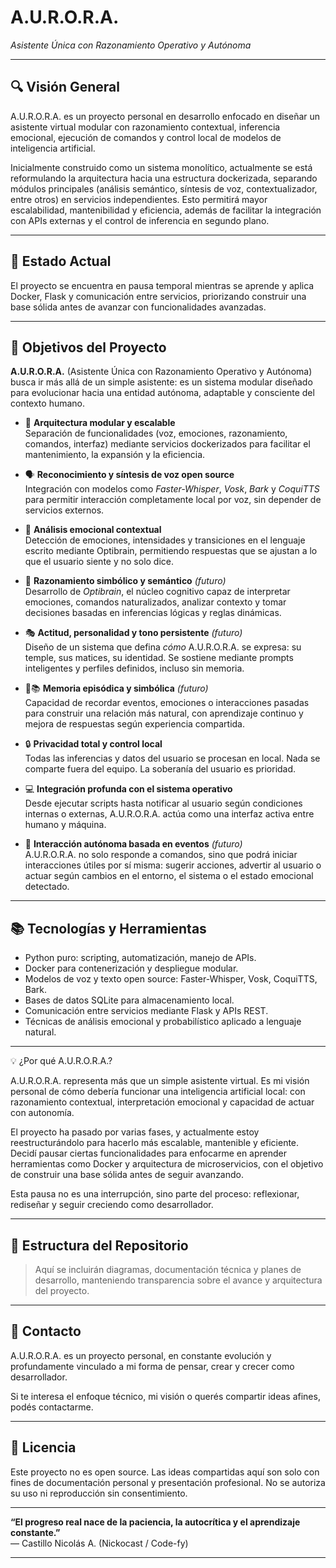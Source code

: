 # A.U.R.O.R.A.  
_Asistente Única con Razonamiento Operativo y Autónoma_

---

## 🔍 Visión General

A.U.R.O.R.A. es un proyecto personal en desarrollo enfocado en diseñar un asistente virtual modular con razonamiento contextual, inferencia emocional, ejecución de comandos y control local de modelos de inteligencia artificial.

Inicialmente construido como un sistema monolítico, actualmente se está reformulando la arquitectura hacia una estructura dockerizada, separando módulos principales (análisis semántico, síntesis de voz, contextualizador, entre otros) en servicios independientes. Esto permitirá mayor escalabilidad, mantenibilidad y eficiencia, además de facilitar la integración con APIs externas y el control de inferencia en segundo plano.

---

## 🚀 Estado Actual

El proyecto se encuentra en pausa temporal mientras se aprende y aplica Docker, Flask y comunicación entre servicios, priorizando construir una base sólida antes de avanzar con funcionalidades avanzadas.

---

## 🎯 Objetivos del Proyecto

**A.U.R.O.R.A.** (Asistente Única con Razonamiento Operativo y Autónoma) busca ir más allá de un simple asistente: es un sistema modular diseñado para evolucionar hacia una entidad autónoma, adaptable y consciente del contexto humano.

- 🧩 **Arquitectura modular y escalable**   
  Separación de funcionalidades (voz, emociones, razonamiento, comandos, interfaz) mediante servicios dockerizados para facilitar el mantenimiento, la expansión y la eficiencia.

- 🗣️ **Reconocimiento y síntesis de voz open source**  
  Integración con modelos como *Faster-Whisper*, *Vosk*, *Bark* y *CoquiTTS* para permitir interacción completamente local por voz, sin depender de servicios externos.

- 💬 **Análisis emocional contextual**  
  Detección de emociones, intensidades y transiciones en el lenguaje escrito mediante Optibrain, permitiendo respuestas que se ajustan a lo que el usuario siente y no solo dice.

- 🧠 **Razonamiento simbólico y semántico** *(futuro)*   
  Desarrollo de *Optibrain*, el núcleo cognitivo capaz de interpretar emociones, comandos naturalizados, analizar contexto y tomar decisiones basadas en inferencias lógicas y reglas dinámicas.

- 🎭 **Actitud, personalidad y tono persistente** *(futuro)*   
  Diseño de un sistema que defina *cómo* A.U.R.O.R.A. se expresa: su temple, sus matices, su identidad. Se sostiene mediante prompts inteligentes y perfiles definidos, incluso sin memoria.

- 🧠📚 **Memoria episódica y simbólica** *(futuro)*  
  Capacidad de recordar eventos, emociones o interacciones pasadas para construir una relación más natural, con aprendizaje continuo y mejora de respuestas según experiencia compartida.

- 🔒 **Privacidad total y control local**  
  Todas las inferencias y datos del usuario se procesan en local. Nada se comparte fuera del equipo. La soberanía del usuario es prioridad.

- 💻 **Integración profunda con el sistema operativo**  
  Desde ejecutar scripts hasta notificar al usuario según condiciones internas o externas, A.U.R.O.R.A. actúa como una interfaz activa entre humano y máquina.
  
- 🧭 **Interacción autónoma basada en eventos** *(futuro)*  
  A.U.R.O.R.A. no solo responde a comandos, sino que podrá iniciar interacciones útiles por sí misma: sugerir acciones, advertir al usuario o actuar según cambios en el entorno, el sistema o el estado emocional detectado.

---

## 📚 Tecnologías y Herramientas

- Python puro: scripting, automatización, manejo de APIs.  
- Docker para contenerización y despliegue modular.  
- Modelos de voz y texto open source: Faster-Whisper, Vosk, CoquiTTS, Bark.  
- Bases de datos SQLite para almacenamiento local.  
- Comunicación entre servicios mediante Flask y APIs REST.  
- Técnicas de análisis emocional y probabilístico aplicado a lenguaje natural.

---

💡 ¿Por qué A.U.R.O.R.A.?

A.U.R.O.R.A. representa más que un simple asistente virtual. Es mi visión personal de cómo debería funcionar una inteligencia artificial local: con razonamiento contextual, interpretación emocional y capacidad de actuar con autonomía.

El proyecto ha pasado por varias fases, y actualmente estoy reestructurándolo para hacerlo más escalable, mantenible y eficiente. Decidí pausar ciertas funcionalidades para enfocarme en aprender herramientas como Docker y arquitectura de microservicios, con el objetivo de construir una base sólida antes de seguir avanzando.

Esta pausa no es una interrupción, sino parte del proceso: reflexionar, rediseñar y seguir creciendo como desarrollador.

---

## 📂 Estructura del Repositorio

> Aquí se incluirán diagramas, documentación técnica y planes de desarrollo, manteniendo transparencia sobre el avance y arquitectura del proyecto.

---
## 🤝 Contacto

A.U.R.O.R.A. es un proyecto personal, en constante evolución y profundamente vinculado a mi forma de pensar, crear y crecer como desarrollador.

Si te interesa el enfoque técnico, mi visión o querés compartir ideas afines, podés contactarme.

---
## 📄 Licencia

Este proyecto no es open source. Las ideas compartidas aquí son solo con fines de documentación personal y presentación profesional. No se autoriza su uso ni reproducción sin consentimiento.

---

**“El progreso real nace de la paciencia, la autocrítica y el aprendizaje constante.”**  
— Castillo Nicolás A. (Nickocast / Code-fy)

---

